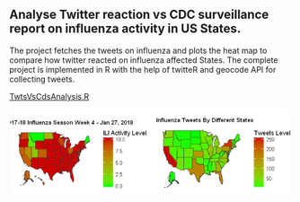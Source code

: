 ## Analyse Twitter reaction vs CDC surveillance report on influenza activity in US States. 

The project fetches the tweets on influenza and plots the heat map to compare how twitter reacted on influenza affected States. The complete project is implemented in R with the help of twitteR and geocode API for collecting tweets.

[TwtsVsCdsAnalysis.R](TweetsVsCdsAnalysis.ipynb)

![HeatMap](pics/twt_vs_cdc.PNG)
